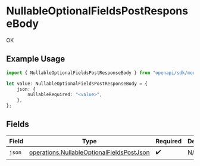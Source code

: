 # NullableOptionalFieldsPostResponseBody

OK

## Example Usage

```typescript
import { NullableOptionalFieldsPostResponseBody } from "openapi/sdk/models/operations";

let value: NullableOptionalFieldsPostResponseBody = {
    json: {
        nullableRequired: "<value>",
    },
};
```

## Fields

| Field                                                                                                         | Type                                                                                                          | Required                                                                                                      | Description                                                                                                   |
| ------------------------------------------------------------------------------------------------------------- | ------------------------------------------------------------------------------------------------------------- | ------------------------------------------------------------------------------------------------------------- | ------------------------------------------------------------------------------------------------------------- |
| `json`                                                                                                        | [operations.NullableOptionalFieldsPostJson](../../../sdk/models/operations/nullableoptionalfieldspostjson.md) | :heavy_check_mark:                                                                                            | N/A                                                                                                           |
